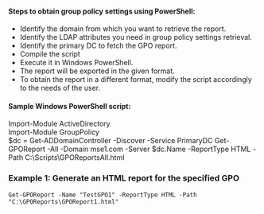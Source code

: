 #### Steps to obtain group policy settings using PowerShell:

- Identify the domain from which you want to retrieve the report.
- Identify the LDAP attributes you need in group policy settings retrieval.
- Identify the primary DC to fetch the GPO report.
- Compile the script 
- Execute it in Windows PowerShell.
- The report will be exported in the given format.
- To obtain the report in a different format, modify the script accordingly to the needs of the user.

#### Sample Windows PowerShell script:

Import-Module ActiveDirectory  
Import-Module GroupPolicy   
$dc = Get-ADDomainController -Discover -Service PrimaryDC Get-GPOReport -All -Domain mse1.com  -Server $dc.Name -ReportType HTML  -Path C:\Scripts\GPOReportsAll.html


### Example 1: Generate an HTML report for the specified GPO
```
Get-GPOReport -Name "TestGPO1" -ReportType HTML -Path "C:\GPOReports\GPOReport1.html"
```